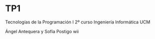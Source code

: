 # TP1 
Tecnologías de la Programación I 
2º curso Ingeniería Informática UCM

Ángel Antequera y Sofía Postigo
wii